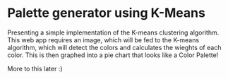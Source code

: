 # Palette generator using K-Means

Presenting a simple implementation of the K-means clustering algorithm. This web app requires an image, which will be fed to the K-means algorithm, which will detect the colors and calculates the wieghts of each color. This is then graphed into a pie chart that looks like a Color Palette!

More to this later :)